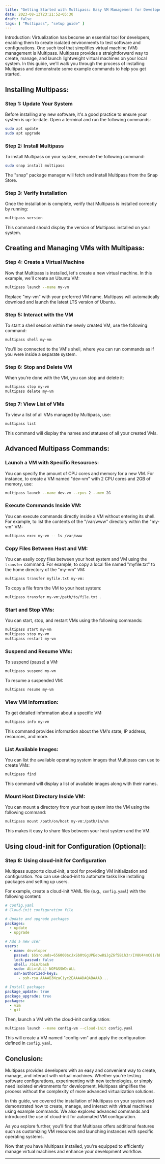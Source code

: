 ```yaml
---
title: "Getting Started with Multipass: Easy VM Management for Developers"
date: 2023-08-13T23:21:52+05:30
draft: false
tags: [ "Multipass", "setup guide" ]
---
```

Introduction:
Virtualization has become an essential tool for developers, enabling them to create isolated environments to test software and configurations. One such tool that simplifies virtual machine (VM) management is Multipass. Multipass provides a straightforward way to create, manage, and launch lightweight virtual machines on your local system. In this guide, we'll walk you through the process of installing Multipass and demonstrate some example commands to help you get started.

## Installing Multipass:

### Step 1: Update Your System
Before installing any new software, it's a good practice to ensure your system is up-to-date. Open a terminal and run the following commands:

```bash
sudo apt update
sudo apt upgrade
```

### Step 2: Install Multipass
To install Multipass on your system, execute the following command:

```bash
sudo snap install multipass
```

The "snap" package manager will fetch and install Multipass from the Snap Store.

### Step 3: Verify Installation
Once the installation is complete, verify that Multipass is installed correctly by running:

```bash
multipass version
```

This command should display the version of Multipass installed on your system.

## Creating and Managing VMs with Multipass:

### Step 4: Create a Virtual Machine
Now that Multipass is installed, let's create a new virtual machine. In this example, we'll create an Ubuntu VM:

```bash
multipass launch --name my-vm
```

Replace "my-vm" with your preferred VM name. Multipass will automatically download and launch the latest LTS version of Ubuntu.

### Step 5: Interact with the VM
To start a shell session within the newly created VM, use the following command:

```bash
multipass shell my-vm
```

You'll be connected to the VM's shell, where you can run commands as if you were inside a separate system.

### Step 6: Stop and Delete VM
When you're done with the VM, you can stop and delete it:

```bash
multipass stop my-vm
multipass delete my-vm
```

### Step 7: View List of VMs
To view a list of all VMs managed by Multipass, use:

```bash
multipass list
```

This command will display the names and statuses of all your created VMs.

## Advanced Multipass Commands:

### Launch a VM with Specific Resources:
You can specify the amount of CPU cores and memory for a new VM. For instance, to create a VM named "dev-vm" with 2 CPU cores and 2GB of memory, use:

```bash
multipass launch --name dev-vm --cpus 2 --mem 2G
```

### Execute Commands Inside VM:
You can execute commands directly inside a VM without entering its shell. For example, to list the contents of the "/var/www" directory within the "my-vm" VM:

```bash
multipass exec my-vm -- ls /var/www
```

### Copy Files Between Host and VM:
You can easily copy files between your host system and VM using the `transfer` command. For example, to copy a local file named "myfile.txt" to the home directory of the "my-vm" VM:

```bash
multipass transfer myfile.txt my-vm:
```

To copy a file from the VM to your host system:

```bash
multipass transfer my-vm:/path/to/file.txt .
```

### Start and Stop VMs:
You can start, stop, and restart VMs using the following commands:

```bash
multipass start my-vm
multipass stop my-vm
multipass restart my-vm
```

### Suspend and Resume VMs:
To suspend (pause) a VM:

```bash
multipass suspend my-vm
```

To resume a suspended VM:

```bash
multipass resume my-vm
```

### View VM Information:
To get detailed information about a specific VM:

```bash
multipass info my-vm
```

This command provides information about the VM's state, IP address, resources, and more.

### List Available Images:
You can list the available operating system images that Multipass can use to create VMs:

```bash
multipass find
```

This command will display a list of available images along with their names.

### Mount Host Directory Inside VM:
You can mount a directory from your host system into the VM using the following command:

```bash
multipass mount /path/on/host my-vm:/path/in/vm
```

This makes it easy to share files between your host system and the VM.

## Using cloud-init for Configuration (Optional):

### Step 8: Using cloud-init for Configuration
Multipass supports cloud-init, a tool for providing VM initialization and configuration. You can use cloud-init to automate tasks like installing packages and setting up users.

For example, create a cloud-init YAML file (e.g., `config.yaml`) with the following content:

```yaml
# config.yaml
# Cloud-init configuration file

# Update and upgrade packages
packages:
  - update
  - upgrade

# Add a new user
users:
  - name: developer
    passwd: $6$rounds=656000$cJxSb0tGgUPEebw8$JgZ6f5Bih3r/IV8U44mC8I/bBpMNRb/PrTtugmCL7C68M7i9x6VDSBhtZGzOQQLkcvLAnGPfRlSdHu.qrdn7J/
    lock-passwd: false
    shell: /bin/bash
    sudo: ALL=(ALL) NOPASSWD:ALL
    ssh-authorized-keys:
      - ssh-rsa AAAAB3NzaC1yc2EAAAADAQABAAAB...

# Install packages
package_update: true
package_upgrade: true
packages:
  - vim
  - git
```

Then, launch a VM with the cloud-init configuration:

```bash
multipass launch --name config-vm --cloud-init config.yaml
```

This will create a VM named "config-vm" and apply the configuration defined in `config.yaml`.

## Conclusion:

Multipass provides developers with an easy and convenient way to create, manage, and interact with virtual machines. Whether you're testing software configurations, experimenting with new technologies, or simply need isolated environments for development, Multipass simplifies the process without the complexity of more advanced virtualization solutions.

In this guide, we covered the installation of Multipass on your system and demonstrated how to create, manage, and interact with virtual machines using example commands. We also explored advanced commands and introduced the use of cloud-init for automated VM configuration.

As you explore further, you'll find that Multipass offers additional features such as customizing VM resources and launching instances with specific operating systems.

Now that you have Multipass installed, you're equipped to efficiently manage virtual machines and enhance your development workflow.

---